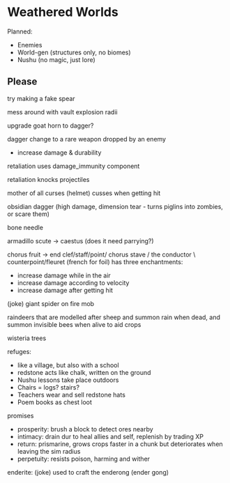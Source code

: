 # Weathered Worlds

Planned:
- Enemies
- World-gen (structures only, no biomes)
- Nushu (no magic, just lore)

## Please

try making a fake spear

mess around with vault explosion radii

upgrade goat horn to dagger?

dagger change to a rare weapon dropped by an enemy
- increase damage & durability

retaliation uses damage_immunity component

retaliation knocks projectiles

mother of all curses (helmet) cusses when getting hit

obsidian dagger (high damage, dimension tear - turns piglins into zombies, or scare them)

bone needle

armadillo scute -> caestus (does it need parrying?)

chorus fruit -> end clef/staff/point/ chorus stave / the conductor \ counterpoint/fleuret (french for foil)
has three enchantments:
- increase damage while in the air
- increase damage according to velocity
- increase damage after getting hit

(joke) giant spider on fire mob

raindeers that are modelled after sheep and summon rain when dead, and summon invisible bees when alive to aid crops

wisteria trees

refuges:
- like a village, but also with a school
- redstone acts like chalk, written on the ground
- Nushu lessons take place outdoors
- Chairs = logs? stairs?
- Teachers wear and sell redstone hats
- Poem books as chest loot

promises
- prosperity: brush a block to detect ores nearby
- intimacy: drain dur to heal allies and self, replenish by trading XP
- return: prismarine, grows crops faster in a chunk but deteriorates when leaving the sim radius
- perpetuity: resists poison, harming and wither

enderite: (joke) used to craft the enderong (ender gong)